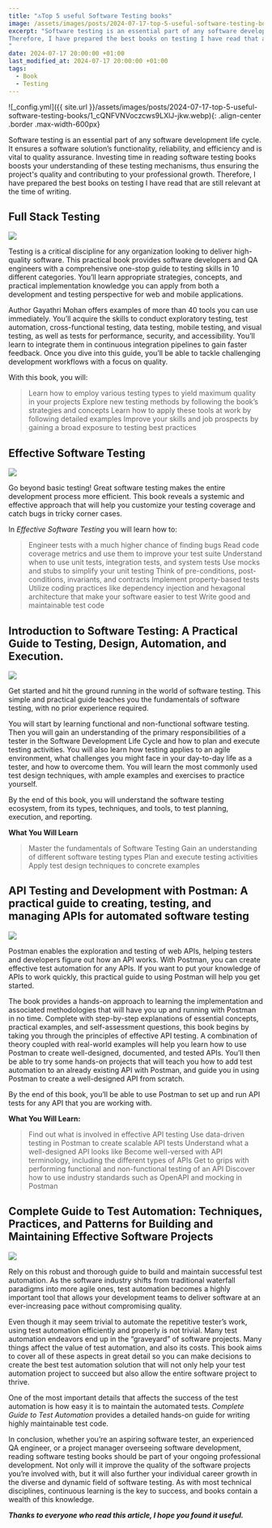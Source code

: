 ```yaml
---
title: "🔝Top 5 useful Software Testing books"
image: /assets/images/posts/2024-07-17-top-5-useful-software-testing-books/1_cQNFVNVoczcws9LXlJ-jkw.webp
excerpt: "Software testing is an essential part of any software development life cycle. It ensures a software solution’s functionality, reliability, and efficiency and is vital to quality assurance. Investing time in reading software testing books boosts your understanding of these testing mechanisms, thus ensuring the project's quality and contributing to your professional growth. 
Therefore, I have prepared the best books on testing I have read that are still relevant at the time of writing.
"
date: 2024-07-17 20:00:00 +01:00
last_modified_at: 2024-07-17 20:00:00 +01:00
tags:
  - Book
  - Testing
---
```


![_config.yml]({{ site.url }}/assets/images/posts/2024-07-17-top-5-useful-software-testing-books/1_cQNFVNVoczcws9LXlJ-jkw.webp){: .align-center .border .max-width-600px}

Software testing is an essential part of any software development life cycle. It ensures a software solution’s functionality, reliability, and efficiency and is vital to quality assurance. Investing time in reading software testing books boosts your understanding of these testing mechanisms, thus ensuring the project's quality and contributing to your professional growth. 
Therefore, I have prepared the best books on testing I have read that are still relevant at the time of writing.

## Full Stack Testing

![](https://cdn-images-1.medium.com/max/2000/1*N1Q2RVga1okN9vvIoaOBJA.jpeg)

Testing is a critical discipline for any organization looking to deliver high-quality software. This practical book provides software developers and QA engineers with a comprehensive one-stop guide to testing skills in 10 different categories. You’ll learn appropriate strategies, concepts, and practical implementation knowledge you can apply from both a development and testing perspective for web and mobile applications.

Author Gayathri Mohan offers examples of more than 40 tools you can use immediately. You’ll acquire the skills to conduct exploratory testing, test automation, cross-functional testing, data testing, mobile testing, and visual testing, as well as tests for performance, security, and accessibility. You’ll learn to integrate them in continuous integration pipelines to gain faster feedback. Once you dive into this guide, you’ll be able to tackle challenging development workflows with a focus on quality.

With this book, you will:
> Learn how to employ various testing types to yield maximum quality in your projects
> Explore new testing methods by following the book’s strategies and concepts
> Learn how to apply these tools at work by following detailed examples
> Improve your skills and job prospects by gaining a broad exposure to testing best practices

## Effective Software Testing

![](https://cdn-images-1.medium.com/max/2000/1*pk6kTBtCzOqX3mvZks6Oug.png)

Go beyond basic testing! Great software testing makes the entire development process more efficient. This book reveals a systemic and effective approach that will help you customize your testing coverage and catch bugs in tricky corner cases.

In *Effective Software Testing* you will learn how to:
> Engineer tests with a much higher chance of finding bugs
> Read code coverage metrics and use them to improve your test suite
> Understand when to use unit tests, integration tests, and system tests
> Use mocks and stubs to simplify your unit testing
> Think of pre-conditions, post-conditions, invariants, and contracts
> Implement property-based tests
> Utilize coding practices like dependency injection and hexagonal architecture that make your software easier to test
> Write good and maintainable test code

## Introduction to Software Testing: A Practical Guide to Testing, Design, Automation, and Execution.

![](https://cdn-images-1.medium.com/max/2000/0*nD-aZKVM1KV4wbkf.jpg)

Get started and hit the ground running in the world of software testing. This simple and practical guide teaches you the fundamentals of software testing, with no prior experience required.

You will start by learning functional and non-functional software testing. Then you will gain an understanding of the primary responsibilities of a tester in the Software Development Life Cycle and how to plan and execute testing activities. You will also learn how testing applies to an agile environment, what challenges you might face in your day-to-day life as a tester, and how to overcome them. You will learn the most commonly used test design techniques, with ample examples and exercises to practice yourself.

By the end of this book, you will understand the software testing ecosystem, from its types, techniques, and tools, to test planning, execution, and reporting.

**What You Will Learn**
> Master the fundamentals of Software Testing
> Gain an understanding of different software testing types
> Plan and execute testing activities
> Apply test design techniques to concrete examples

## API Testing and Development with Postman: A practical guide to creating, testing, and managing APIs for automated software testing

![](https://cdn-images-1.medium.com/max/2000/1*JY_LP1VZ2s5GXS4-uZP2iw.jpeg)

Postman enables the exploration and testing of web APIs, helping testers and developers figure out how an API works. With Postman, you can create effective test automation for any APIs. If you want to put your knowledge of APIs to work quickly, this practical guide to using Postman will help you get started.

The book provides a hands-on approach to learning the implementation and associated methodologies that will have you up and running with Postman in no time. Complete with step-by-step explanations of essential concepts, practical examples, and self-assessment questions, this book begins by taking you through the principles of effective API testing. A combination of theory coupled with real-world examples will help you learn how to use Postman to create well-designed, documented, and tested APIs. You’ll then be able to try some hands-on projects that will teach you how to add test automation to an already existing API with Postman, and guide you in using Postman to create a well-designed API from scratch.

By the end of this book, you’ll be able to use Postman to set up and run API tests for any API that you are working with.

**What You Will Learn:**
> Find out what is involved in effective API testing
> Use data-driven testing in Postman to create scalable API tests
> Understand what a well-designed API looks like
> Become well-versed with API terminology, including the different types of APIs
> Get to grips with performing functional and non-functional testing of an API
> Discover how to use industry standards such as OpenAPI and mocking in Postman

## Complete Guide to Test Automation: Techniques, Practices, and Patterns for Building and Maintaining Effective Software Projects

![](https://cdn-images-1.medium.com/max/2000/0*Xd_PdwgVZmnQDGh7)

Rely on this robust and thorough guide to build and maintain successful test automation. As the software industry shifts from traditional waterfall paradigms into more agile ones, test automation becomes a highly important tool that allows your development teams to deliver software at an ever-increasing pace without compromising quality.

Even though it may seem trivial to automate the repetitive tester’s work, using test automation efficiently and properly is not trivial. Many test automation endeavors end up in the “graveyard” of software projects. Many things affect the value of test automation, and also its costs. This book aims to cover all of these aspects in great detail so you can make decisions to create the best test automation solution that will not only help your test automation project to succeed but also allow the entire software project to thrive.

One of the most important details that affects the success of the test automation is how easy it is to maintain the automated tests. *Complete Guide to Test Automation* provides a detailed hands-on guide for writing highly maintainable test code.

In conclusion, whether you’re an aspiring software tester, an experienced QA engineer, or a project manager overseeing software development, reading software testing books should be part of your ongoing professional development. Not only will it improve the quality of the software projects you’re involved with, but it will also further your individual career growth in the diverse and dynamic field of software testing. As with most technical disciplines, continuous learning is the key to success, and books contain a wealth of this knowledge.

***Thanks to everyone who read this article, I hope you found it useful.***
